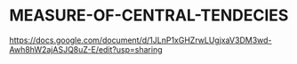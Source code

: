 # MEASURE-OF-CENTRAL-TENDECIES
https://docs.google.com/document/d/1JLnP1xGHZrwLUgjxaV3DM3wd-Awh8hW2ajASJQ8uZ-E/edit?usp=sharing
